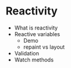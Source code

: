 # Reactivity

- What is reactivity
- Reactive variables
  - Demo
  - repaint vs layout
- Validation
- Watch methods
